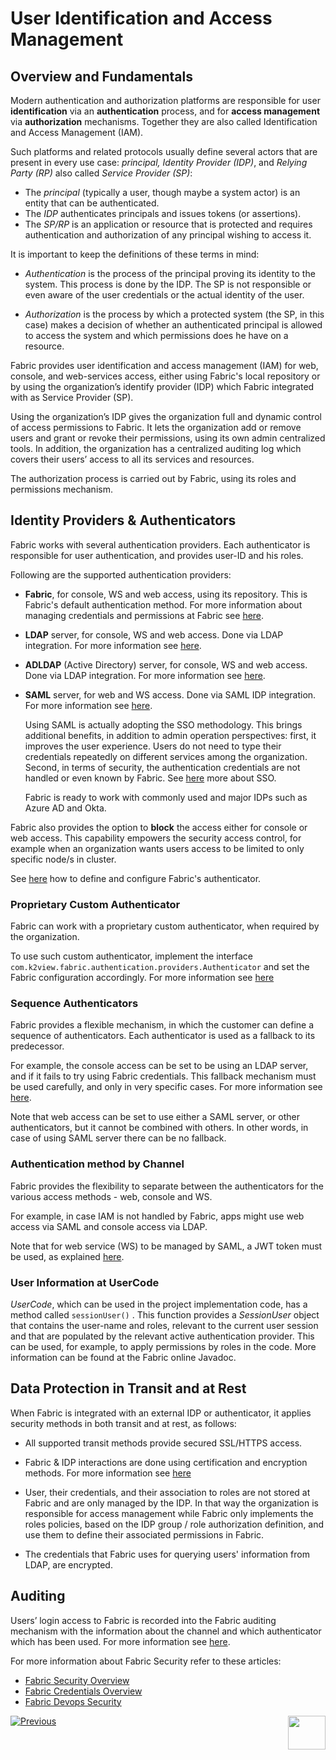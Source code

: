 # User Identification and Access Management

## Overview and Fundamentals 

Modern authentication and authorization platforms are responsible for user **identification** via an **authentication** process, and for **access management** via **authorization** mechanisms. Together they are also called Identification and Access Management (IAM).

Such platforms and related protocols usually define several actors that are present in every use case: *principal, Identity Provider (IDP)*, and *Relying Party (RP)* also called *Service Provider (SP)*:

- The *principal* (typically a user, though maybe a system actor) is an entity that can be authenticated.
- The *IDP* authenticates principals and issues tokens (or assertions). 
- The *SP/RP* is an application or resource that is protected and requires authentication and authorization of any principal wishing to access it. 

It is important to keep the definitions of these terms in mind: 

- *Authentication* is the process of the principal proving its identity to the system.  This process is done by the IDP. The SP is not responsible or even aware of the user credentials or the actual identity of the user. 

- *Authorization* is the process by which a protected system (the SP, in this case) makes a decision of whether an authenticated principal is allowed to access the system and which permissions does he have on a resource.



Fabric provides user identification and access management (IAM) for web, console, and web-services access, either using Fabric's local repository or by using the organization’s identify provider (IDP) which Fabric integrated with as Service Provider (SP). 

Using the organization’s IDP gives the organization full and dynamic control of access permissions to Fabric. It lets the organization add or remove users and grant or revoke their permissions, using its own admin centralized tools. In addition, the organization has a centralized auditing log which covers their users’ access to all its services and resources. 

The authorization process is carried out by Fabric, using its roles and permissions mechanism.

## Identity Providers & Authenticators

Fabric works with several authentication providers. Each authenticator is responsible for user authentication, and provides user-ID and his roles.

Following are the supported authentication providers:

- **Fabric**, for console, WS and web access, using its repository. This is Fabric's default authentication method. For more information about managing credentials and permissions at Fabric see [here](/articles/17_fabric_credentials/01_fabric_credentials_overview.md).

- **LDAP** server, for console, WS and web access. Done via LDAP integration. For more information see [here](/articles/26_fabric_security/11_user_IAM_LDAP.md).

- **ADLDAP** (Active Directory) server, for console, WS and web access. Done via LDAP integration. For more information see [here](/articles/26_fabric_security/11_user_IAM_LDAP.md).

- **SAML** server, for web and WS access. Done via SAML IDP integration. For more information see [here](/articles/26_fabric_security/09_user_IAM_SAML_fundamentals_and_terms.md).

  Using SAML is actually adopting the SSO methodology. This brings additional benefits, in addition to admin operation perspectives: first, it improves the user experience. Users do not need to type their credentials repeatedly on different services among the organization. Second, in terms of security, the authentication credentials are not handled or even known by Fabric. See [here](/articles/26_fabric_security/08_user_IAM_SSO_overview.md) more about SSO.

  Fabric is ready to work with commonly used and major IDPs such as Azure AD and Okta. 

Fabric also provides the option to **block** the access either for console or web access. This capability empowers the security access control, for example when an organization wants users access to be limited to only specific node/s in cluster.

See [here](/articles/26_fabric_security/13_user_IAM_configiration.md) how to define and configure Fabric's authenticator. 

### Proprietary Custom Authenticator

Fabric can work with a proprietary custom authenticator, when required by the organization.

To use such custom authenticator, implement the interface `com.k2view.fabric.authentication.providers.Authenticator` and set the Fabric configuration accordingly. For more information see [here](/articles/26_fabric_security/17_user_IAM_custom_authenticator.md)

### Sequence Authenticators

Fabric provides a flexible mechanism, in which the customer can define a sequence of authenticators. Each authenticator is used as a fallback to its predecessor.

For example, the console access can be set to be using an LDAP server, and if it fails to try using Fabric credentials. This fallback mechanism must be used carefully, and only in very specific cases. For more information see [here](/articles/26_fabric_security/13_user_IAM_configiration.md#sequence-authenticators).

Note that web access can be set to use either a SAML server, or other authenticators, but it cannot be combined with others. In other words, in case of using SAML server there can be no fallback.  

### Authentication method by Channel

Fabric provides the flexibility to separate between the authenticators for the various access methods - web, console and WS. 

For example, in case IAM is not handled by Fabric, apps might use web access via SAML and console access via LDAP.  

Note that for web service (WS) to be managed by SAML, a JWT token must be used, as explained [here](/articles/26_fabric_security/05_fabric_webservices_security.md).

### User Information at UserCode 

*UserCode*, which can be used in the project implementation code, has a method called `sessionUser()` . This function provides a *SessionUser* object that contains the user-name and roles, relevant to the current user session and that are populated by the relevant active authentication provider. This can be used, for example, to apply  permissions by roles in the code. More information can be found at the Fabric online Javadoc.



## Data Protection in Transit and at Rest

When Fabric is integrated with an external IDP or authenticator,  it applies security methods in both transit and at rest, as follows:

- All supported transit methods provide secured SSL/HTTPS access.

- Fabric & IDP interactions are done using certification and encryption methods. For more information see [here](/articles/26_fabric_security/09_user_IAM_SAML_fundamentals_and_terms.md)

- User, their credentials, and their association to roles are not stored at Fabric and are only managed by the IDP. In that way the organization is responsible for access management while Fabric only implements the roles policies,  based on the IDP group / role authorization definition, and use them to define their associated permissions in Fabric.

- The credentials that Fabric uses for querying users' information from LDAP, are encrypted. 



## Auditing

Users’ login access to Fabric is recorded into the Fabric auditing mechanism with the information about the channel and which authenticator which has been used. For more information see [here](/articles/26_fabric_security/16_user_IAM_auditing.md).



For more information about Fabric Security refer to these articles:

- [Fabric Security Overview](/articles/26_fabric_security/01_fabric_security_overview.md)
- [Fabric Credentials Overview](/articles/17_fabric_credentials/01_fabric_credentials_overview.md)
- [Fabric Devops Security](/articles/99_fabric_infras/devops/01_fabric_security_overview.md)



[![Previous](/articles/images/Previous.png)](/articles/26_fabric_security/06_data_masking.md)[<img align="right" width="60" height="54" src="/articles/images/Next.png">](/articles/26_fabric_security/08_user_IAM_SSO_overview.md)
